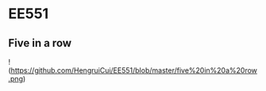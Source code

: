 # EE551
## Five in a row
!(https://github.com/HengruiCui/EE551/blob/master/five%20in%20a%20row.png)
